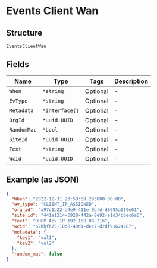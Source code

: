 
# Events Client Wan

## Structure

`EventsClientWan`

## Fields

| Name | Type | Tags | Description |
|  --- | --- | --- | --- |
| `When` | `*string` | Optional | - |
| `EvType` | `*string` | Optional | - |
| `Metadata` | `*interface{}` | Optional | - |
| `OrgId` | `*uuid.UUID` | Optional | - |
| `RandomMac` | `*bool` | Optional | - |
| `SiteId` | `*uuid.UUID` | Optional | - |
| `Text` | `*string` | Optional | - |
| `Wcid` | `*uuid.UUID` | Optional | - |

## Example (as JSON)

```json
{
  "When": "2022-12-31 23:59:59.293000+00:00",
  "ev_type": "CLIENT_IP_ASSIGNED",
  "org_id": "a97c1b22-a4e9-411e-9bfd-d8695a0f9e61",
  "site_id": "441a1214-6928-442a-8e92-e1d34b8ec6a6",
  "text": "DHCP Ack IP 192.168.88.216",
  "wcid": "62bbfb75-10d8-49d1-dec7-d2df91624287",
  "metadata": {
    "key1": "val1",
    "key2": "val2"
  },
  "random_mac": false
}
```

